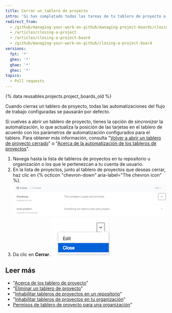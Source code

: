 ```yaml
---
title: Cerrar un tablero de proyecto
intro: 'Si has completado todas las tareas de tu tablero de proyecto o ya no necesitas usar un tablero de proyecto, puedes cerrarlo.'
redirect_from:
  - /github/managing-your-work-on-github/managing-project-boards/closing-a-project-board
  - /articles/closing-a-project
  - /articles/closing-a-project-board
  - /github/managing-your-work-on-github/closing-a-project-board
versions:
  fpt: '*'
  ghes: '*'
  ghae: '*'
  ghec: '*'
topics:
  - Pull requests
---
```


{% data reusables.projects.project_boards_old %}

Cuando cierras un tablero de proyecto, todas las automatizaciones del flujo de trabajo configuradas se pausarán por defecto.

Si vuelves a abrir un tablero de proyecto, tienes la opción de *sincronizar* la automatización, lo que actualiza la posición de las tarjetas en el tablero de acuerdo con los parámetros de automatización configurados para el tablero. Para obtener más información, consulta "[Volver a abrir un tablero de proyecto cerrado](/articles/reopening-a-closed-project-board)" o "[Acerca de la automatización de los tableros de proyectos](/articles/about-automation-for-project-boards)".

1. Navega hasta la lista de tableros de proyectos en tu repositorio u organización o los que le pertenezcan a tu cuenta de usuario.
2. En la lista de proyectos, junto al tablero de proyectos que deseas cerrar, haz clic en {% octicon "chevron-down" aria-label="The chevron icon" %}. ![Icono de comillas angulares a la derecha del nombre del tablero de proyecto](/assets/images/help/projects/project-list-action-chevron.png)
3. Da clic en **Cerrar**. ![Menú desplegable para cerrar elementos en el tablero de proyecto](/assets/images/help/projects/close-project.png)

## Leer más

- "[Acerca de los tablero de proyecto](/articles/about-project-boards)"
- "[Eliminar un tablero de proyecto](/articles/deleting-a-project-board)"
- "[Inhabilitar tableros de proyectos en un repositorio](/articles/disabling-project-boards-in-a-repository)"
- "[Inhabilitar tableros de proyectos en tu organización](/articles/disabling-project-boards-in-a-repository)"
- [Permisos de tablero de proyecto para una organización](/articles/project-board-permissions-for-an-organization)"

